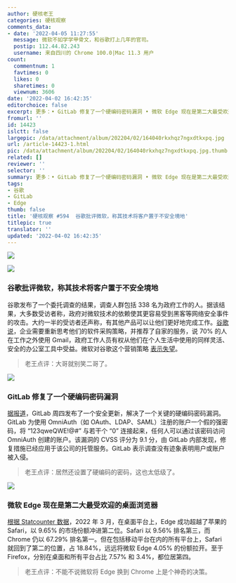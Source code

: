 ```yaml
---
author: 硬核老王
categories: 硬核观察
comments_data:
- date: '2022-04-05 11:27:55'
  message: 微软不如学学甲骨文，和谷歌打上几年的官司。
  postip: 112.44.82.243
  username: 来自四川的 Chrome 100.0|Mac 11.3 用户
count:
  commentnum: 1
  favtimes: 0
  likes: 0
  sharetimes: 0
  viewnum: 3606
date: '2022-04-02 16:42:35'
editorchoice: false
excerpt: 更多：• GitLab 修复了一个硬编码密码漏洞 • 微软 Edge 现在是第二大最受欢迎的桌面浏览器
fromurl: ''
id: 14423
islctt: false
largepic: /data/attachment/album/202204/02/164040rkxhqz7ngxdtkxpq.jpg
url: /article-14423-1.html
pic: /data/attachment/album/202204/02/164040rkxhqz7ngxdtkxpq.jpg.thumb.jpg
related: []
reviewer: ''
selector: ''
summary: 更多：• GitLab 修复了一个硬编码密码漏洞 • 微软 Edge 现在是第二大最受欢迎的桌面浏览器
tags:
- 谷歌
- GitLab
- Edge
thumb: false
title: '硬核观察 #594  谷歌批评微软，称其技术将客户置于不安全境地'
titlepic: true
translator: ''
updated: '2022-04-02 16:42:35'
---
```


![](/data/attachment/album/202204/02/164040rkxhqz7ngxdtkxpq.jpg)


![](/data/attachment/album/202204/02/164049e2tqvu0q6060zj6e.jpg)


### 谷歌批评微软，称其技术将客户置于不安全境地


谷歌发布了一个委托调查的结果，调查人群包括 338 名为政府工作的人。据该结果，大多数受访者称，政府对微软技术的依赖使其更容易受到黑客等网络安全事件的攻击。大约一半的受访者还声称，有其他产品可以让他们更好地完成工作。[谷歌说](https://cloud.google.com/blog/products/identity-security/government-workers-say-microsoft-tech-makes-them-less-secure-new-survey)，企业需要重新思考他们的软件采购策略，并推荐了自家的服务，说 70% 的人在工作之外使用 Gmail，政府工作人员有权从他们在个人生活中使用的同样灵活、安全的办公室工具中受益。微软对谷歌这个营销策略 [表示失望](https://www.nbcnews.com/tech/security/attacking-rival-google-says-microsofts-hold-government-security-proble-rcna22159)。



> 
> 老王点评：大哥就别笑二哥了。
> 
> 
> 


![](/data/attachment/album/202204/02/164130vyh79okbkpgkko09.jpg)


### GitLab 修复了一个硬编码密码漏洞


[据报道](https://www.theregister.com/2022/04/01/gitlab_security_advisory/)，GitLab 周四发布了一个安全更新，解决了一个关键的硬编码密码漏洞。GitLab 为使用 OmniAuth（如 OAuth、LDAP、SAML）注册的账户一个假的强密码，将 “123qweQWE!@#” 与若干个 “0” 连接起来，任何人可以通过该密码访问 OmniAuth 创建的账户。该漏洞的 CVSS 评分为 9.1 分，由 GitLab 内部发现，修复措施已经应用于该公司的托管服务。GitLab 表示调查没有迹象表明用户或账户被入侵。



> 
> 老王点评：居然还设置了硬编码的密码，这也太低级了。
> 
> 
> 


![](/data/attachment/album/202204/02/164156sujuqgoa88o5jaty.jpg)


### 微软 Edge 现在是第二大最受欢迎的桌面浏览器


[根据 Statcounter 数据](https://gs.statcounter.com/)，2022 年 3 月，在桌面平台上，Edge 成功超越了苹果的 Safari，以 9.65% 的市场份额冲进第二位。Safari 以 9.56% 排名第三，而 Chrome 仍以 67.29% 排名第一。但在包括移动平台在内的所有平台上，Safari 就回到了第二的位置，占 18.84%，远远将微软 Edge 4.05% 的份额拉开。至于 Firefox，分别在桌面和所有平台占比 7.57% 和 3.4%，都位居第四。



> 
> 老王点评：不能不说微软将 Edge 换到 Chrome 上是个神奇的决策。
> 
> 
>